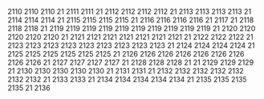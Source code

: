 2110
2110
2110
21
2111
2111
21
2112
2112
2112
2112
21
2113
2113
2113
2113
21
2114
2114
2114
21
2115
2115
2115
2115
21
2116
2116
2116
2116
21
2117
21
2118
2118
2118
21
2119
2119
2119
2119
2119
2119
2119
2119
2119
2119
21
2120
2120
2120
2120
2120
21
2121
2121
2121
2121
2121
2121
2121
21
2122
2122
2122
21
2123
2123
2123
2123
2123
2123
2123
2123
2123
21
2124
2124
2124
2124
21
2125
2125
2125
2125
2125
2125
21
2126
2126
2126
2126
2126
2126
2126
2126
2126
21
2127
2127
2127
2127
21
2128
2128
2128
21
21
2129
2129
2129
21
2130
2130
2130
2130
2130
21
2131
2131
21
2132
2132
2132
2132
2132
2132
2132
21
2133
2133
21
2134
2134
2134
2134
2134
21
2135
2135
2135
2135
21
2136
